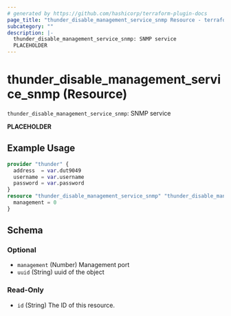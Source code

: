 ```yaml
---
# generated by https://github.com/hashicorp/terraform-plugin-docs
page_title: "thunder_disable_management_service_snmp Resource - terraform-provider-thunder"
subcategory: ""
description: |-
  thunder_disable_management_service_snmp: SNMP service
  PLACEHOLDER
---
```


# thunder_disable_management_service_snmp (Resource)

`thunder_disable_management_service_snmp`: SNMP service

__PLACEHOLDER__

## Example Usage

```terraform
provider "thunder" {
  address  = var.dut9049
  username = var.username
  password = var.password
}
resource "thunder_disable_management_service_snmp" "thunder_disable_management_service_snmp" {
  management = 0
}
```

<!-- schema generated by tfplugindocs -->
## Schema

### Optional

- `management` (Number) Management port
- `uuid` (String) uuid of the object

### Read-Only

- `id` (String) The ID of this resource.



